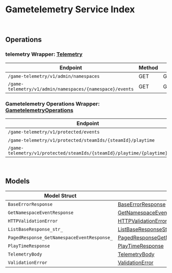 [//]: # (Code generated. DO NOT EDIT.)

# Gametelemetry Service Index

&nbsp;

## Operations

### telemetry Wrapper:  [Telemetry](../../gametelemetry-sdk/pkg/wrapper_telemetry.go)
| Endpoint | Method | ID | Class | Wrapper | Example |
|---|---|---|---|---|---|
| `/game-telemetry/v1/admin/namespaces` | GET | GetNamespacesGameTelemetryV1AdminNamespacesGetShort | [GetNamespacesGameTelemetryV1AdminNamespacesGetShort](../../gametelemetry-sdk/pkg/gametelemetryclient/telemetry/telemetry_client.go) | [GetNamespacesGameTelemetryV1AdminNamespacesGetShort](../../gametelemetry-sdk/pkg/wrapper_telemetry.go) | [GetNamespacesGameTelemetryV1AdminNamespacesGetShort](../../samples/cli/cmd/gametelemetry/telemetry/getNamespacesGameTelemetryV1AdminNamespacesGet.go) |
| `/game-telemetry/v1/admin/namespaces/{namespace}/events` | GET | GetEventsGameTelemetryV1AdminNamespacesNamespaceEventsGetShort | [GetEventsGameTelemetryV1AdminNamespacesNamespaceEventsGetShort](../../gametelemetry-sdk/pkg/gametelemetryclient/telemetry/telemetry_client.go) | [GetEventsGameTelemetryV1AdminNamespacesNamespaceEventsGetShort](../../gametelemetry-sdk/pkg/wrapper_telemetry.go) | [GetEventsGameTelemetryV1AdminNamespacesNamespaceEventsGetShort](../../samples/cli/cmd/gametelemetry/telemetry/getEventsGameTelemetryV1AdminNamespacesNamespaceEventsGet.go) |

### Gametelemetry Operations Wrapper:  [GametelemetryOperations](../../gametelemetry-sdk/pkg/wrapper_gametelemetryOperations.go)
| Endpoint | Method | ID | Class | Wrapper | Example |
|---|---|---|---|---|---|
| `/game-telemetry/v1/protected/events` | POST | ProtectedSaveEventsGameTelemetryV1ProtectedEventsPostShort | [ProtectedSaveEventsGameTelemetryV1ProtectedEventsPostShort](../../gametelemetry-sdk/pkg/gametelemetryclient/gametelemetry_operations/gametelemetry_operations_client.go) | [ProtectedSaveEventsGameTelemetryV1ProtectedEventsPostShort](../../gametelemetry-sdk/pkg/wrapper_gametelemetryOperations.go) | [ProtectedSaveEventsGameTelemetryV1ProtectedEventsPostShort](../../samples/cli/cmd/gametelemetry/gametelemetryOperations/protectedSaveEventsGameTelemetryV1ProtectedEventsPost.go) |
| `/game-telemetry/v1/protected/steamIds/{steamId}/playtime` | GET | ProtectedGetPlaytimeGameTelemetryV1ProtectedSteamIdsSteamIdPlaytimeGetShort | [ProtectedGetPlaytimeGameTelemetryV1ProtectedSteamIdsSteamIdPlaytimeGetShort](../../gametelemetry-sdk/pkg/gametelemetryclient/gametelemetry_operations/gametelemetry_operations_client.go) | [ProtectedGetPlaytimeGameTelemetryV1ProtectedSteamIdsSteamIdPlaytimeGetShort](../../gametelemetry-sdk/pkg/wrapper_gametelemetryOperations.go) | [ProtectedGetPlaytimeGameTelemetryV1ProtectedSteamIdsSteamIdPlaytimeGetShort](../../samples/cli/cmd/gametelemetry/gametelemetryOperations/protectedGetPlaytimeGameTelemetryV1ProtectedSteamIdsSteamIdPlaytimeGet.go) |
| `/game-telemetry/v1/protected/steamIds/{steamId}/playtime/{playtime}` | PUT | ProtectedUpdatePlaytimeGameTelemetryV1ProtectedSteamIdsSteamIdPlaytimePlaytimePutShort | [ProtectedUpdatePlaytimeGameTelemetryV1ProtectedSteamIdsSteamIdPlaytimePlaytimePutShort](../../gametelemetry-sdk/pkg/gametelemetryclient/gametelemetry_operations/gametelemetry_operations_client.go) | [ProtectedUpdatePlaytimeGameTelemetryV1ProtectedSteamIdsSteamIdPlaytimePlaytimePutShort](../../gametelemetry-sdk/pkg/wrapper_gametelemetryOperations.go) | [ProtectedUpdatePlaytimeGameTelemetryV1ProtectedSteamIdsSteamIdPlaytimePlaytimePutShort](../../samples/cli/cmd/gametelemetry/gametelemetryOperations/protectedUpdatePlaytimeGameTelemetryV1ProtectedSteamIdsSteamIdPlaytimePlaytimePut.go) |


&nbsp;  

## Models

| Model Struct | Class |
|---|---|
| `BaseErrorResponse` | [BaseErrorResponse ](../../gametelemetry-sdk/pkg/gametelemetryclientmodels/base_error_response.go) |
| `GetNamespaceEventResponse` | [GetNamespaceEventResponse ](../../gametelemetry-sdk/pkg/gametelemetryclientmodels/get_namespace_event_response.go) |
| `HTTPValidationError` | [HTTPValidationError ](../../gametelemetry-sdk/pkg/gametelemetryclientmodels/http_validation_error.go) |
| `ListBaseResponse_str_` | [ListBaseResponseStr ](../../gametelemetry-sdk/pkg/gametelemetryclientmodels/list_base_response_str.go) |
| `PagedResponse_GetNamespaceEventResponse_` | [PagedResponseGetNamespaceEventResponse ](../../gametelemetry-sdk/pkg/gametelemetryclientmodels/paged_response_get_namespace_event_response.go) |
| `PlayTimeResponse` | [PlayTimeResponse ](../../gametelemetry-sdk/pkg/gametelemetryclientmodels/play_time_response.go) |
| `TelemetryBody` | [TelemetryBody ](../../gametelemetry-sdk/pkg/gametelemetryclientmodels/telemetry_body.go) |
| `ValidationError` | [ValidationError ](../../gametelemetry-sdk/pkg/gametelemetryclientmodels/validation_error.go) |
